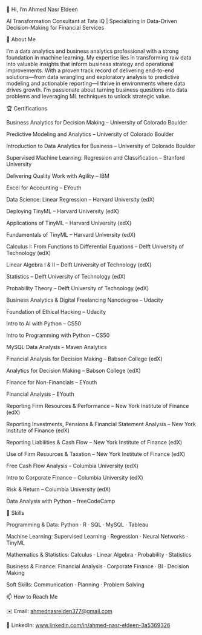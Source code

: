👋 Hi, I’m Ahmed Nasr Eldeen

AI Transformation Consultant at Tata iQ | Specializing in Data-Driven Decision-Making for Financial Services

🚀 About Me

I’m a data analytics and business analytics professional with a strong foundation in machine learning. My expertise lies in transforming raw data into valuable insights that inform business strategy and operational improvements. With a proven track record of delivering end-to-end solutions—from data wrangling and exploratory analysis to predictive modeling and actionable reporting—I thrive in environments where data drives growth. I’m passionate about turning business questions into data problems and leveraging ML techniques to unlock strategic value.

🏆 Certifications

Business Analytics for Decision Making – University of Colorado Boulder

Predictive Modeling and Analytics – University of Colorado Boulder

Introduction to Data Analytics for Business – University of Colorado Boulder

Supervised Machine Learning: Regression and Classification – Stanford University

Delivering Quality Work with Agility – IBM

Excel for Accounting – EYouth

Data Science: Linear Regression – Harvard University (edX)

Deploying TinyML – Harvard University (edX)

Applications of TinyML – Harvard University (edX)

Fundamentals of TinyML – Harvard University (edX)

Calculus I: From Functions to Differential Equations – Delft University of Technology (edX)

Linear Algebra I & II – Delft University of Technology (edX)

Statistics – Delft University of Technology (edX)

Probability Theory – Delft University of Technology (edX)

Business Analytics & Digital Freelancing Nanodegree – Udacity

Foundation of Ethical Hacking – Udacity

Intro to AI with Python – CS50

Intro to Programming with Python – CS50

MySQL Data Analysis – Maven Analytics

Financial Analysis for Decision Making – Babson College (edX)

Analytics for Decision Making – Babson College (edX)

Finance for Non-Financials – EYouth

Financial Analysis – EYouth

Reporting Firm Resources & Performance – New York Institute of Finance (edX)

Reporting Investments, Pensions & Financial Statement Analysis – New York Institute of Finance (edX)

Reporting Liabilities & Cash Flow – New York Institute of Finance (edX)

Use of Firm Resources & Taxation – New York Institute of Finance (edX)

Free Cash Flow Analysis – Columbia University (edX)

Intro to Corporate Finance – Columbia University (edX)

Risk & Return – Columbia University (edX)

Data Analysis with Python – freeCodeCamp

🧰 Skills

Programming & Data: Python · R · SQL · MySQL · Tableau

Machine Learning: Supervised Learning · Regression · Neural Networks · TinyML

Mathematics & Statistics: Calculus · Linear Algebra · Probability · Statistics

Business & Finance: Financial Analysis · Corporate Finance · BI · Decision Making

Soft Skills: Communication · Planning · Problem Solving

📫 How to Reach Me

✉️ Email: ahmednasrelden377@gmail.com

🔗 LinkedIn: www.linkedin.com/in/ahmed-nasr-eldeen-3a5369326
